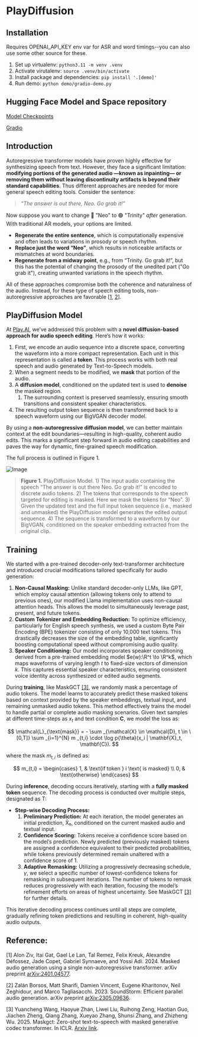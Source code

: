# PlayDiffusion

## Installation

Requires OPENAI_API_KEY env var for ASR and word timings--you can also use some other source for these.

1. Set up virtualenv: `python3.11 -m venv .venv`
2. Activate virutalenv: `source .venv/bin/activate`
3. Install package and dependencies: `pip install '.[demo]'`
4. Run demo: `python demo/gradio-demo.py`

## Hugging Face Model and Space repository

[Model Checkpoints](https://huggingface.co/PlayHT/PlayDiffusion)

[Gradio](https://huggingface.co/spaces/PlayHT/PlayDiffusion)

## Introduction


Autoregressive transformer models have proven highly effective for synthesizing speech from text. However, they face a significant limitation: **modifying portions of the generated audio —known as inpainting— or removing them without leaving discontinuity artifacts is beyond their standard capabilities**. Thus different approaches are needed for more general speech editing tools. Consider the sentence:

> *“The answer is out there, Neo. Go grab it!”*

Now suppose you want to change 🔴 "Neo" to 🟢 "Trinity" *after* generation. With traditional AR models, your options are limited.
- **Regenerate the entire sentence**, which is computationally expensive and often leads to variations in prosody or speech rhythm.
- **Replace just the word “Neo”**, which results in noticeable artifacts or mismatches at word boundaries.
- **Regenerate from a midway point**, e.g., from “Trinity. Go grab it!”, but this has the potential of changing the prosody of the unedited part ("Go grab it"), creating unwanted variations in the speech rhythm.

All of these approaches compromise both the coherence and naturalness of the audio. Instead, for these type of speech editing tools, non-autoregressive approaches are favorable [[1](https://arxiv.org/pdf/2401.04577), [2](https://arxiv.org/pdf/2305.09636)].


## PlayDiffusion Model

At [Play.AI](http://play.ai/), we’ve addressed this problem with a **novel diffusion-based approach for audio speech editing**. Here’s how it works:

1. First, we encode an audio sequence into a discrete space, converting the waveform into a more compact representation. Each unit in this representation is called a **token**. This process works with both real speech and audio generated by Text-to-Speech models.
2. When a segment needs to be modified, we **mask** that portion of the audio.
3. A **diffusion model**, conditioned on the updated text is used to **denoise** the masked region.
    1. The surrounding context is preserved seamlessly, ensuring smooth transitions and consistent speaker characteristics.
4. The resulting output token sequence is then transformed back to a speech waveform using our BigVGAN decoder model.

By using a **non-autoregressive diffusion model**, we can better maintain context at the edit boundaries—resulting in high-quality, coherent audio edits. This marks a significant step forward in audio editing capabilities and paves the way for dynamic, fine-grained speech modification.

The full process is outlined in Figure 1.

![Image](https://github.com/user-attachments/assets/16f783cd-c9c5-4c60-aabc-c57dc4b1f894)
> **Figure 1.** PlayDiffusion Model. 1) The input audio containing the speech “The answer is out there Neo. Go grab it!” is encoded to discrete audio tokens. 2) The tokens that corresponds to the speech targeted for editing is masked. Here we mask the tokens for “Neo”. 3) Given the updated text and the full input token sequence (i.e., masked and unmasked) the PlayDiffusion model generates the edited output sequence. 4) The sequence is transformed to a waveform by our BigVGAN, conditioned on the speaker embedding extracted from the original clip.

## Training

We started with a pre-trained decoder-only text-transformer architecture and introduced crucial modifications tailored specifically for audio generation:

1. **Non-Causal Masking:**
Unlike standard decoder-only LLMs, like GPT, which employ causal attention (allowing tokens only to attend to previous ones), our modified Llama implementation uses non-causal attention heads. This allows the model to simultaneously leverage past, present, and future tokens.
2. **Custom Tokenizer and Embedding Reduction:**
To optimize efficiency, particularly for English speech synthesis, we used a custom Byte Pair Encoding (BPE) tokenizer consisting of only 10,000 text tokens. This drastically decreases the size of the embedding table, significantly boosting computational speed without compromising audio quality.
3. **Speaker Conditioning:**
Our model incorporates speaker conditioning derived from a pre-trained embedding model $e(w):\R^t \to \R^k$, which maps waveforms of varying length $t$ to fixed-size vectors of dimension $k$. This captures essential speaker characteristics, ensuring consistent voice identity across synthesized or edited audio segments.

During **training**, like MaskGCT [[3]](https://arxiv.org/pdf/2409.00750), we randomly mask a percentage of audio tokens. The model learns to accurately predict these masked tokens based on context provided by the speaker embeddings, textual input, and remaining unmasked audio tokens. This method effectively trains the model to handle partial or complete audio masking scenarios. Given text samples at different time-steps as $x_t$ and text condition $\mathbf{C}$, we model the loss as:

$$
\mathcal{L}_{\text{mask}} = - \sum _{\mathcal{X} \in \mathcal{D}, t \in \[0,T]} \sum _{i=1}^{N} m _{t,i} \cdot \log p{\theta}(x_i | \mathbf{X}_t, \mathbf{C}).
$$

where the mask $m_{t,i}$ is defined as:

$$
m_{t,i} = \begin{cases}
1, & \text{if token } i \text{ is masked} \\
0, & \text{otherwise}
\end{cases}
$$

During **inference**, decoding occurs iteratively, starting with a **fully masked token** sequence. The decoding process is conducted over multiple steps, designated as T:

- **Step-wise Decoding Process:**
    1. **Preliminary Prediction:** At each iteration, the model generates an initial prediction, X̂₀,  conditioned on the current masked audio and textual input.
    2. **Confidence Scoring:** Tokens receive a confidence score based on the model’s prediction. Newly predicted (previously masked) tokens are assigned a confidence equivalent to their predicted probabilities, while tokens previously determined remain unaltered with a confidence score of 1.
    3. **Adaptive Remasking:** Utilizing a progressively decreasing schedule, $\gamma$, we select a specific number of lowest-confidence tokens for remasking in subsequent iterations. The number of tokens to remask reduces progressively with each iteration, focusing the model’s refinement efforts on areas of highest uncertainty. See MaskGCT [[3]](https://arxiv.org/pdf/2409.00750) for further details.

This iterative decoding process continues until all steps are complete, gradually refining token predictions and resulting in coherent, high-quality audio outputs.

## **Reference:**

[1] Alon Ziv, Itai Gat, Gael Le Lan, Tal Remez, Felix Kreuk, Alexandre Défossez, Jade Copet, Gabriel Synnaeve, and Yossi Adi. 2024. Masked audio generation using a single non-autoregressive transformer. arXiv preprint [arXiv:2401.04577](https://arxiv.org/pdf/2401.04577).

[2] Zalán Borsos, Matt Sharifi, Damien Vincent, Eugene Kharitonov, Neil Zeghidour, and Marco Tagliasacchi. 2023. SoundStorm: Efficient parallel audio generation. arXiv preprint [arXiv:2305.09636](https://arxiv.org/pdf/2305.09636).

[3] Yuancheng Wang, Haoyue Zhan, Liwei Liu, Ruihong Zeng, Haotian Guo, Jiachen Zheng, Qiang Zhang, Xueyao Zhang, Shunsi Zhang, and Zhizheng Wu. 2025. Maskgct: Zero-shot text-to-speech with masked generative codec transformer. In ICLR. [Arxiv link](https://arxiv.org/pdf/2409.00750).
